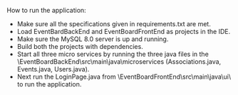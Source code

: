 How to run the application:
* Make sure all the specifications given in requirements.txt are met. 
* Load EventBardBackEnd and EventBoardFrontEnd as projects in the IDE.
* Make sure the MySQL 8.0 server is up and running.
* Build both the projects with dependencies.
* Start all three micro services by running the three java files in the \EventBoardBackEnd\src\main\java\microservices (Associations.java, Events.java, Users.java). 
* Next run the LoginPage.java from \EventBoardFrontEnd\src\main\java\ui\ to run the application.